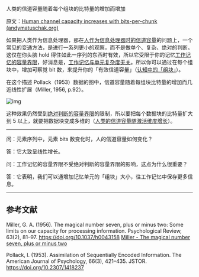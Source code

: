 人类的信道容量随着每个组块的比特量的增加而增加

原文：[Human channel capacity increases with bits-per-chunk (andymatuschak.org)](https://notes.andymatuschak.org/z6ZFtY8UGPaF9uofckBB7HwK62pssJAUg8C91)

如果把人类作为信息处理器，那在[人作为信息处理器时的信道容量](https://notes.andymatuschak.org/z8iJEzmLdBMoWYtQHkDohDgeWz6UBGm74qEiW)的问题上，一个常见的变通方法，是进行一系列更小的观察，而不是做单个、复杂、绝对的判断。这仅在你头脑 hold 得住如此一序列的东西时有效，所以它受限于你的记忆[工作记忆的容量界限](https://notes.andymatuschak.org/z4omDTWHCLoqW7PLpN2tiW63QzoYN5tqxPT9B)，好消息是，[工作记忆与单元复杂度无关](https://notes.andymatuschak.org/z6Pe8LaXhDBjjiiVX1Y2WJquaZyRQPTJB3y2K)。所以你可以通过在每个组块中，增加可察觉 bit 数，来提升你的「有效信道容量」（[认知中的「组块」](https://notes.andymatuschak.org/z75gWU7QuiB5L3x6zFGLGQk3fVkuVJ6eKuEwP)）。

在这个描述 Pollack（1953）数据的图中，信道容量随着每组块比特量的增加而几近线性扩展（Miller, 1956, p.92）。

![img](https://notes.andymatuschak.org/BearImages/8C535948-19D5-4CB7-91D7-6279BC04B55F-84615-0002BE396DE9900C/D1D6C134-0ADF-461B-A6CB-3207BCE86933.png)

这种效果仍然受到[绝对判断的容量界限](https://notes.andymatuschak.org/ziwhFzgTbrS2uxWEkCvoJzQrDzRz5EAWWZFy)的限制，所以要把每个数据块的比特量扩大到 5 以上，就要把数据块变成多维的（[人类的信道容量随激活维度增长](https://notes.andymatuschak.org/z7LQGcrQpYKed1qdC1nS7Dg8Ad6gdi1apWyuZ)）。

------

问：元素序列中，元素 bits 数变化时，人的信道容量如何变化？

答：它大致呈线性增长。

问：工作记忆的容量界限不受绝对判断的容量界限的影响，这点为什么很重要？

答：它表明，我们可以通增加记忆单元的「组块」大小，往工作记忆中保存更多信息。

------

## 参考文献

Miller, G. A. (1956). The magical number seven, plus or minus two: Some limits on our capacity for processing information. Psychological Review, 63(2), 81–97. https://doi.org/10.1037/h0043158 [Miller - The magical number seven, plus or minus two](https://notes.andymatuschak.org/zjfsd9pyxWQAF3HU5k7RAXhRjJBqtMEGKK27)

Pollack, I. (1953). Assimilation of Sequentially Encoded Information. The American Journal of Psychology, 66(3), 421–435. JSTOR. https://doi.org/10.2307/1418237